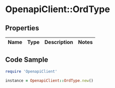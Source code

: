 # OpenapiClient::OrdType

## Properties

Name | Type | Description | Notes
------------ | ------------- | ------------- | -------------

## Code Sample

```ruby
require 'OpenapiClient'

instance = OpenapiClient::OrdType.new()
```


